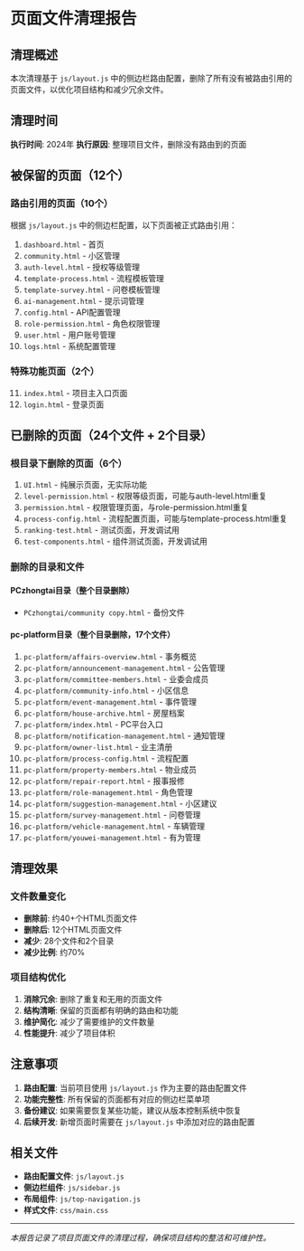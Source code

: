 # 页面文件清理报告

## 清理概述

本次清理基于 `js/layout.js` 中的侧边栏路由配置，删除了所有没有被路由引用的页面文件，以优化项目结构和减少冗余文件。

## 清理时间

**执行时间**: 2024年
**执行原因**: 整理项目文件，删除没有路由到的页面

## 被保留的页面（12个）

### 路由引用的页面（10个）
根据 `js/layout.js` 中的侧边栏配置，以下页面被正式路由引用：

1. `dashboard.html` - 首页
2. `community.html` - 小区管理
3. `auth-level.html` - 授权等级管理
4. `template-process.html` - 流程模板管理
5. `template-survey.html` - 问卷模板管理
6. `ai-management.html` - 提示词管理
7. `config.html` - API配置管理
8. `role-permission.html` - 角色权限管理
9. `user.html` - 用户账号管理
10. `logs.html` - 系统配置管理

### 特殊功能页面（2个）

11. `index.html` - 项目主入口页面
12. `login.html` - 登录页面

## 已删除的页面（24个文件 + 2个目录）

### 根目录下删除的页面（6个）

1. `UI.html` - 纯展示页面，无实际功能
2. `level-permission.html` - 权限等级页面，可能与auth-level.html重复
3. `permission.html` - 权限管理页面，与role-permission.html重复
4. `process-config.html` - 流程配置页面，可能与template-process.html重复
5. `ranking-test.html` - 测试页面，开发调试用
6. `test-components.html` - 组件测试页面，开发调试用

### 删除的目录和文件

#### PCzhongtai目录（整个目录删除）
- `PCzhongtai/community copy.html` - 备份文件

#### pc-platform目录（整个目录删除，17个文件）
1. `pc-platform/affairs-overview.html` - 事务概览
2. `pc-platform/announcement-management.html` - 公告管理
3. `pc-platform/committee-members.html` - 业委会成员
4. `pc-platform/community-info.html` - 小区信息
5. `pc-platform/event-management.html` - 事件管理
6. `pc-platform/house-archive.html` - 房屋档案
7. `pc-platform/index.html` - PC平台入口
8. `pc-platform/notification-management.html` - 通知管理
9. `pc-platform/owner-list.html` - 业主清册
10. `pc-platform/process-config.html` - 流程配置
11. `pc-platform/property-members.html` - 物业成员
12. `pc-platform/repair-report.html` - 报事报修
13. `pc-platform/role-management.html` - 角色管理
14. `pc-platform/suggestion-management.html` - 小区建议
15. `pc-platform/survey-management.html` - 问卷管理
16. `pc-platform/vehicle-management.html` - 车辆管理
17. `pc-platform/youwei-management.html` - 有为管理

## 清理效果

### 文件数量变化
- **删除前**: 约40+个HTML页面文件
- **删除后**: 12个HTML页面文件
- **减少**: 28个文件和2个目录
- **减少比例**: 约70%

### 项目结构优化
1. **消除冗余**: 删除了重复和无用的页面文件
2. **结构清晰**: 保留的页面都有明确的路由和功能
3. **维护简化**: 减少了需要维护的文件数量
4. **性能提升**: 减少了项目体积

## 注意事项

1. **路由配置**: 当前项目使用 `js/layout.js` 作为主要的路由配置文件
2. **功能完整性**: 所有保留的页面都有对应的侧边栏菜单项
3. **备份建议**: 如果需要恢复某些功能，建议从版本控制系统中恢复
4. **后续开发**: 新增页面时需要在 `js/layout.js` 中添加对应的路由配置

## 相关文件

- **路由配置文件**: `js/layout.js`
- **侧边栏组件**: `js/sidebar.js`
- **布局组件**: `js/top-navigation.js`
- **样式文件**: `css/main.css`

---

*本报告记录了项目页面文件的清理过程，确保项目结构的整洁和可维护性。*